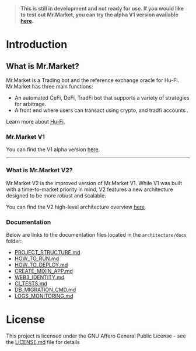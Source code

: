 >**This is still in development and not ready for use. If you would like to test out Mr.Market, you can try the alpha V1 version available [here](https://github.com/Hu-Fi/Mr.Market/tree/main).**

# Introduction

## What is Mr.Market?

Mr.Market is a Trading bot and the reference exchange oracle for Hu-Fi. Mr.Market has three main functions:

- An automated CeFi, DeFi, TradFi  bot that supports a variety of strategies for arbitrage.
- A front end where users can transact using crypto, and tradfi accounts .

Learn more about [Hu-Fi](https://github.com/hu-fi).

### Mr.Market V1

You can find the V1 alpha version [here](https://github.com/Hu-Fi/Mr.Market/tree/main).

---

### What is Mr.Market V2?

Mr.Market V2 is the improved version of Mr.Market V1. While V1 was built with a time-to-market priority in mind, V2 features a new architecture designed to be more robust and scalable.

You can find the V2 high-level architecture overview [here](./MrMarket%20-%20V2%20architecture.md).

### Documentation

Below are links to the documentation files located in the `architecture/docs` folder:

- [PROJECT_STRUCTURE.md](architecture/docs/PROJECT_STRUCTURE.md)
- [HOW_TO_RUN.md](architecture/docs/HOW_TO_RUN.md)
- [HOW_TO_DEPLOY.md](architecture/docs/HOW_TO_DEPLOY.md)
- [CREATE_MIXIN_APP.md](architecture/docs/CREATE_MIXIN_APP.md)
- [WEB3_IDENTITY.md](architecture/docs/WEB3_IDENTITY.md)
- [CI_TESTS.md](architecture/docs/CI_TESTS.md)
- [DB_MIGRATION_CMD.md](architecture/docs/DB_MIGRATION_CMD.md)
- [LOGS_MONITORING.md](architecture/docs/LOGS_MONITORING.md)

# License

This project is licensed under the GNU Affero General Public License - see the [LICENSE.md](./LICENSE) file for details
